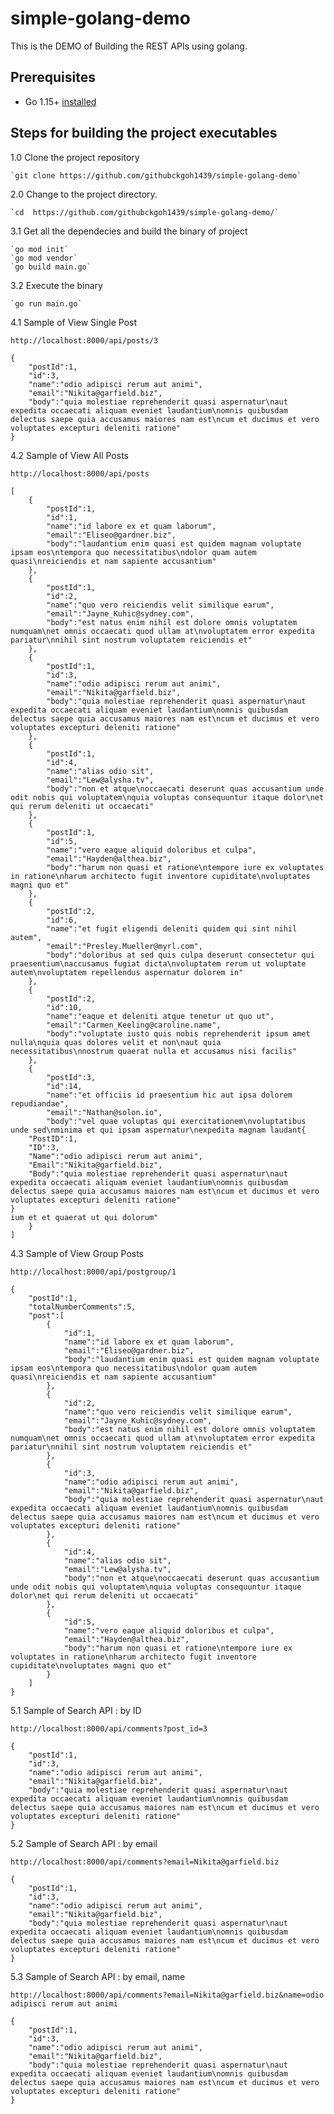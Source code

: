 
# simple-golang-demo

This is the DEMO of Building the REST APIs using golang.

## Prerequisites
* Go 1.15+ [installed](https://github.com/golang/go)


## Steps for building the project executables

1.0 Clone the project repository

    `git clone https://github.com/githubckgoh1439/simple-golang-demo`


2.0 Change to the project directory.

    `cd  https://github.com/githubckgoh1439/simple-golang-demo/`


3.1 Get all the dependecies and build the binary of project

    `go mod init`
    `go mod vendor`
    `go build main.go`

3.2 Execute the binary

    `go run main.go`

4.1 Sample of View Single Post

`http://localhost:8000/api/posts/3`

```
{
	"postId":1,
	"id":3,
	"name":"odio adipisci rerum aut animi",
	"email":"Nikita@garfield.biz",
	"body":"quia molestiae reprehenderit quasi aspernatur\naut expedita occaecati aliquam eveniet laudantium\nomnis quibusdam delectus saepe quia accusamus maiores nam est\ncum et ducimus et vero voluptates excepturi deleniti ratione"
}

```


4.2 Sample of View All Posts

`http://localhost:8000/api/posts`

```
[
	{
		"postId":1,
		"id":1,
		"name":"id labore ex et quam laborum",
		"email":"Eliseo@gardner.biz",
		"body":"laudantium enim quasi est quidem magnam voluptate ipsam eos\ntempora quo necessitatibus\ndolor quam autem quasi\nreiciendis et nam sapiente accusantium"
	},
	{
		"postId":1,
		"id":2,
		"name":"quo vero reiciendis velit similique earum",
		"email":"Jayne_Kuhic@sydney.com",
		"body":"est natus enim nihil est dolore omnis voluptatem numquam\net omnis occaecati quod ullam at\nvoluptatem error expedita pariatur\nnihil sint nostrum voluptatem reiciendis et"
	},
	{
		"postId":1,
		"id":3,
		"name":"odio adipisci rerum aut animi",
		"email":"Nikita@garfield.biz",
		"body":"quia molestiae reprehenderit quasi aspernatur\naut expedita occaecati aliquam eveniet laudantium\nomnis quibusdam delectus saepe quia accusamus maiores nam est\ncum et ducimus et vero voluptates excepturi deleniti ratione"
	},
	{
		"postId":1,
		"id":4,
		"name":"alias odio sit",
		"email":"Lew@alysha.tv",
		"body":"non et atque\noccaecati deserunt quas accusantium unde odit nobis qui voluptatem\nquia voluptas consequuntur itaque dolor\net qui rerum deleniti ut occaecati"
	},
	{
		"postId":1,
		"id":5,
		"name":"vero eaque aliquid doloribus et culpa",
		"email":"Hayden@althea.biz",
		"body":"harum non quasi et ratione\ntempore iure ex voluptates in ratione\nharum architecto fugit inventore cupiditate\nvoluptates magni quo et"
	},
	{
		"postId":2,
		"id":6,
		"name":"et fugit eligendi deleniti quidem qui sint nihil autem",
		"email":"Presley.Mueller@myrl.com",
		"body":"doloribus at sed quis culpa deserunt consectetur qui praesentium\naccusamus fugiat dicta\nvoluptatem rerum ut voluptate autem\nvoluptatem repellendus aspernatur dolorem in"
	},
	{
		"postId":2,
		"id":10,
		"name":"eaque et deleniti atque tenetur ut quo ut",
		"email":"Carmen_Keeling@caroline.name",
		"body":"voluptate iusto quis nobis reprehenderit ipsum amet nulla\nquia quas dolores velit et non\naut quia necessitatibus\nnostrum quaerat nulla et accusamus nisi facilis"
	},
	{
		"postId":3,
		"id":14,
		"name":"et officiis id praesentium hic aut ipsa dolorem repudiandae",
		"email":"Nathan@solon.io",
		"body":"vel quae voluptas qui exercitationem\nvoluptatibus unde sed\nminima et qui ipsam aspernatur\nexpedita magnam laudant{
	"PostID":1,
	"ID":3,
	"Name":"odio adipisci rerum aut animi",
	"Email":"Nikita@garfield.biz",
	"Body":"quia molestiae reprehenderit quasi aspernatur\naut expedita occaecati aliquam eveniet laudantium\nomnis quibusdam delectus saepe quia accusamus maiores nam est\ncum et ducimus et vero voluptates excepturi deleniti ratione"
}
ium et et quaerat ut qui dolorum"
	}
]

```


4.3 Sample of View Group Posts

`http://localhost:8000/api/postgroup/1`

```
{
	"postId":1,
	"totalNumberComments":5,
	"post":[
		{
			"id":1,
			"name":"id labore ex et quam laborum",
			"email":"Eliseo@gardner.biz",
			"body":"laudantium enim quasi est quidem magnam voluptate ipsam eos\ntempora quo necessitatibus\ndolor quam autem quasi\nreiciendis et nam sapiente accusantium"
		},
		{
			"id":2,
			"name":"quo vero reiciendis velit similique earum",
			"email":"Jayne_Kuhic@sydney.com",
			"body":"est natus enim nihil est dolore omnis voluptatem numquam\net omnis occaecati quod ullam at\nvoluptatem error expedita pariatur\nnihil sint nostrum voluptatem reiciendis et"
		},
		{
			"id":3,
			"name":"odio adipisci rerum aut animi",
			"email":"Nikita@garfield.biz",
			"body":"quia molestiae reprehenderit quasi aspernatur\naut expedita occaecati aliquam eveniet laudantium\nomnis quibusdam delectus saepe quia accusamus maiores nam est\ncum et ducimus et vero voluptates excepturi deleniti ratione"
		},
		{
			"id":4,
			"name":"alias odio sit",
			"email":"Lew@alysha.tv",
			"body":"non et atque\noccaecati deserunt quas accusantium unde odit nobis qui voluptatem\nquia voluptas consequuntur itaque dolor\net qui rerum deleniti ut occaecati"
		},
		{
			"id":5,
			"name":"vero eaque aliquid doloribus et culpa",
			"email":"Hayden@althea.biz",
			"body":"harum non quasi et ratione\ntempore iure ex voluptates in ratione\nharum architecto fugit inventore cupiditate\nvoluptates magni quo et"
		}
	]
}

```

5.1 Sample of Search API : by ID 

`http://localhost:8000/api/comments?post_id=3`

```
{
	"postId":1,
	"id":3,
	"name":"odio adipisci rerum aut animi",
	"email":"Nikita@garfield.biz",
	"body":"quia molestiae reprehenderit quasi aspernatur\naut expedita occaecati aliquam eveniet laudantium\nomnis quibusdam delectus saepe quia accusamus maiores nam est\ncum et ducimus et vero voluptates excepturi deleniti ratione"
}
```

5.2 Sample of Search API : by email 

`http://localhost:8000/api/comments?email=Nikita@garfield.biz`


```
{
	"postId":1,
	"id":3,
	"name":"odio adipisci rerum aut animi",
	"email":"Nikita@garfield.biz",
	"body":"quia molestiae reprehenderit quasi aspernatur\naut expedita occaecati aliquam eveniet laudantium\nomnis quibusdam delectus saepe quia accusamus maiores nam est\ncum et ducimus et vero voluptates excepturi deleniti ratione"
}

```

5.3 Sample of Search API : by email, name 

`http://localhost:8000/api/comments?email=Nikita@garfield.biz&name=odio adipisci rerum aut animi`

```
{
	"postId":1,
	"id":3,
	"name":"odio adipisci rerum aut animi",
	"email":"Nikita@garfield.biz",
	"body":"quia molestiae reprehenderit quasi aspernatur\naut expedita occaecati aliquam eveniet laudantium\nomnis quibusdam delectus saepe quia accusamus maiores nam est\ncum et ducimus et vero voluptates excepturi deleniti ratione"
}
```
